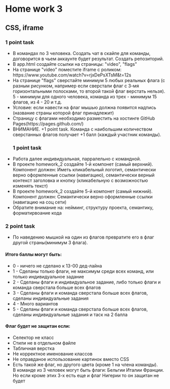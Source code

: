 <h1>Home work 3</h1>
<h2>CSS, iframe</h2>

<h3>1 point task</h3>
<ul>
<li>
В командах по 3 человека. Создать чат в скайпе для команды, договорится в чьем аккаунте будет результат. Создать репозиторий.
</li>
<li>
В app.html создайте ссылки на страницы: "video", "flags"
</li>
<li>
На странице "video" поместите iframe с роликом: https://www.youtube.com/watch?v=rjxDePsXTsM&t=12s
</li>
<li>
На странице "flags" сверстайте минимум 5 любых реальных флага (с разным рисунком, например если сверстали флаг с 3-мя горизонтальными полосками, то второй такой флаг верстать нельзя).
5 - минимум для одного человека, команда из трех - минимум 15 флагов, из 4 - 20 и т.д.
</li>
<li>
Условие: если навести на флаг мышью должна появится надпись (название страны которой флаг принадлежит)
</li>
<li>
Страницу с флагами необходимо разместить на хостинге GitHub Pages(https://pages.github.com/)
</li>
<li>
ВНИМАНИЕ. +1 point task. Команда с наибольшим количеством сверстанных флагов получает +1 балл (каждый участник команды).
</li>

<h3>1 point task</h3>
<li>
Работа далее индивидуальная, парралельно с командной.
</li>
<li>
В проекте homework_2 создайте 1-й компонет (самый верхний). Компонент должен: Иметь кликабельный логотип,
семантически верно оформленные ссылки (навигацию),
семантически верный контекст заголовка и кнопку (кликабельную с возможностью изменять текст)
</li>
<li>
В проекте homework_2 создайте 5-й компонет (самый нижний). Компонент должен: Семантически верно оформленные ссылки (навигацию на соц сети)
</li>
<li>
Обратите внимание на: нейминг, структуру проекта, семантику, форматирвоание кода
</li>
</ul>

<h3>2 point task</h3>
<ul>
<li>
По наведению мышкой на один из флагов превратите его в флаг другой страны(минимум 3 флага).
</li>
</ul>

<h4>
Итого баллы могут быть:
</h4>
<ul>
<li>0 - ничего не сделано к 13-00 дед-лайна</li>
<li>1 - Сделаны только флаги, не максимум среди всех команд, или только индивидуальное задание</li>
<li>2 - Сделаны флаги и индивидуальное задание, либо только флаги и команда сверстала больше всех флагов</li>
<li>3 - Сделаны флаги и команда сверстала больше всех флагов, сделаны индивидуальные задания</li>
<li>4 - Много вариантов</li>
<li>5 - Сделаны флаги и команда сверстала больше всех флагов, сделаны индивидуальные задания и таск на 2 балла</li>
</ul>

<h4>
Флаг будет не защитан если:
</h4>
<ul>
<li>
Селектор не класс
</li>
<li>
Стили не в отдельном файле
</li>
<li>
Табличная верстка
</li>
<li>
Не корректное именование классов
</li>
<li>
Не оправданое использование картинок вместо CSS
</li>
<li>
Есть такой же флаг, но другого цвета (кроме 1 на члена команды).
<br/>
В команде из 3 человек могут быть флаги:  Бельгии Италии Франции. Но если кроме этих 3-х есть еще и флаг Нигерии то он защитан не будет
</li>
</ul>